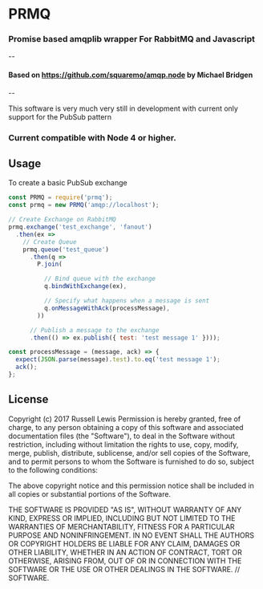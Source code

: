 # PRMQ
### Promise based amqplib wrapper For RabbitMQ and Javascript

--

#### Based on https://github.com/squaremo/amqp.node by Michael Bridgen

--

This software is very much very still in development with current only support for the PubSub pattern

### Current compatible with Node 4 or higher.

## Usage

To create a basic PubSub exchange

``` Javascript
const PRMQ = require('prmq');
const prmq = new PRMQ('amqp://localhost');

// Create Exchange on RabbitMQ
prmq.exchange('test_exchange', 'fanout')
  .then(ex =>
    // Create Queue
    prmq.queue('test_queue')
      .then(q =>
        P.join(

          // Bind queue with the exchange
          q.bindWithExchange(ex),

          // Specify what happens when a message is sent
          q.onMessageWithAck(processMessage),
        ))

      // Publish a message to the exchange
      .then(() => ex.publish({ test: 'test message 1' })));

const processMessage = (message, ack) => {
  expect(JSON.parse(message).test).to.eq('test message 1');
  ack();
};

```

## License

Copyright (c) 2017 Russell Lewis
Permission is hereby granted, free of charge, to any person obtaining a copy
of this software and associated documentation files (the "Software"), to deal
in the Software without restriction, including without limitation the rights
to use, copy, modify, merge, publish, distribute, sublicense, and/or sell
copies of the Software, and to permit persons to whom the Software is
furnished to do so, subject to the following conditions:

 The above copyright notice and this permission notice shall be included in all
copies or substantial portions of the Software.

THE SOFTWARE IS PROVIDED "AS IS", WITHOUT WARRANTY OF ANY KIND, EXPRESS OR
IMPLIED, INCLUDING BUT NOT LIMITED TO THE WARRANTIES OF MERCHANTABILITY,
FITNESS FOR A PARTICULAR PURPOSE AND NONINFRINGEMENT. IN NO EVENT SHALL THE
AUTHORS OR COPYRIGHT HOLDERS BE LIABLE FOR ANY CLAIM, DAMAGES OR OTHER
LIABILITY, WHETHER IN AN ACTION OF CONTRACT, TORT OR OTHERWISE, ARISING FROM,
OUT OF OR IN CONNECTION WITH THE SOFTWARE OR THE USE OR OTHER DEALINGS IN THE
SOFTWARE.
// SOFTWARE.
